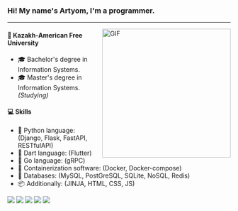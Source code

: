 ### Hi! My name's Artyom, I'm a programmer.
***

<img align="right" height="290px" alt="GIF" src="https://miro.medium.com/max/2160/1*9S3JhMtLGiacpNpziWGN1A.gif" />

#### :school: Kazakh-American Free University
- :mortar_board: Bachelor's degree in Information Systems. 
- :mortar_board:  Master's degree in Information Systems. *(Studying)*

#### :computer: Skills

* :snake: Python language: (Django, Flask, FastAPI, RESTfulAPI)
* :dart: Dart language: (Flutter)
* :rabbit: Go language: (gRPC)
* :whale: Containerization software: (Docker, Docker-compose)
* :book: Databases: (MySQL, PostGreSQL, SQLite, NoSQL, Redis)
* :package: Additionally: (JINJA, HTML, CSS, JS)

![](https://img.shields.io/badge/OS-Arch_Linux-informational?style=flat&logo=arch&logoColor=white&color=red)
![](https://img.shields.io/badge/Editor-VS_Code-informational?style=flat&logo=arch&logoColor=white&color=red)
![](https://img.shields.io/badge/Code-Python-informational?style=flat&logo=arch&logoColor=white&color=red)
![](https://img.shields.io/badge/Code-Dart-informational?style=flat&logo=arch&logoColor=white&color=red)
![](https://img.shields.io/badge/Code-Go-informational?style=flat&logo=arch&logoColor=white&color=red)
